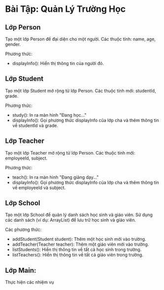 # Bài Tập: Quản Lý Trường Học

## Lớp Person

Tạo một lớp Person để đại diện cho một người.
Các thuộc tính: name, age, gender.

Phương thức: 
* displayInfo(): Hiển thị thông tin của người đó.

## Lớp Student

Tạo một lớp Student mở rộng từ lớp Person.
Các thuộc tính mới: studentId, grade.

Phương thức:
* study(): In ra màn hình "Đang học..."
* displayInfo(): Gọi phương thức displayInfo của lớp cha và thêm thông tin về studentId và grade.
  
## Lớp Teacher

Tạo một lớp Teacher mở rộng từ lớp Person.
Các thuộc tính mới: employeeId, subject.

Phương thức:
* teach(): In ra màn hình "Đang giảng dạy..."
* displayInfo(): Gọi phương thức displayInfo của lớp cha và thêm thông tin về employeeId và subject.

## Lớp School

Tạo một lớp School để quản lý danh sách học sinh và giáo viên.
Sử dụng các danh sách (ví dụ: ArrayList) để lưu trữ học sinh và giáo viên.

Các phương thức:
* addStudent(Student student): Thêm một học sinh mới vào trường.
* addTeacher(Teacher teacher): Thêm một giáo viên mới vào trường.
* listStudents(): Hiển thị thông tin về tất cả học sinh trong trường.
* listTeachers(): Hiển thị thông tin về tất cả giáo viên trong trường.

## Lớp Main:
Thực hiện các nhiệm vụ
